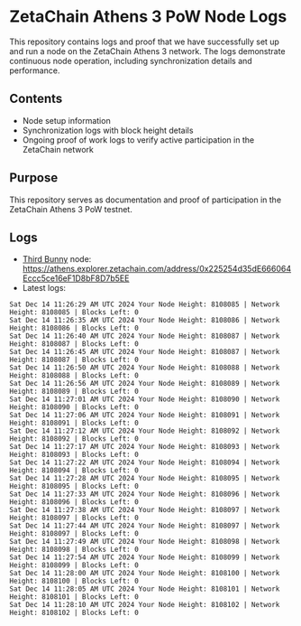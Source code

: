 # ZetaChain Athens 3 PoW Node Logs
This repository contains logs and proof that we have successfully set up and run a node on the ZetaChain Athens 3 network. The logs demonstrate continuous node operation, including synchronization details and performance.

## Contents
- Node setup information
- Synchronization logs with block height details
- Ongoing proof of work logs to verify active participation in the ZetaChain network

## Purpose
This repository serves as documentation and proof of participation in the ZetaChain Athens 3 PoW testnet.

## Logs

- [Third Bunny](https://thirdbunny.xyz/) node: https://athens.explorer.zetachain.com/address/0x225254d35dE666064Eccc5ce16eF1D8bF8D7b5EE
- Latest logs:
```
Sat Dec 14 11:26:29 AM UTC 2024 Your Node Height: 8108085 | Network Height: 8108085 | Blocks Left: 0
Sat Dec 14 11:26:35 AM UTC 2024 Your Node Height: 8108086 | Network Height: 8108086 | Blocks Left: 0
Sat Dec 14 11:26:40 AM UTC 2024 Your Node Height: 8108087 | Network Height: 8108087 | Blocks Left: 0
Sat Dec 14 11:26:45 AM UTC 2024 Your Node Height: 8108087 | Network Height: 8108087 | Blocks Left: 0
Sat Dec 14 11:26:50 AM UTC 2024 Your Node Height: 8108088 | Network Height: 8108088 | Blocks Left: 0
Sat Dec 14 11:26:56 AM UTC 2024 Your Node Height: 8108089 | Network Height: 8108089 | Blocks Left: 0
Sat Dec 14 11:27:01 AM UTC 2024 Your Node Height: 8108090 | Network Height: 8108090 | Blocks Left: 0
Sat Dec 14 11:27:06 AM UTC 2024 Your Node Height: 8108091 | Network Height: 8108091 | Blocks Left: 0
Sat Dec 14 11:27:12 AM UTC 2024 Your Node Height: 8108092 | Network Height: 8108092 | Blocks Left: 0
Sat Dec 14 11:27:17 AM UTC 2024 Your Node Height: 8108093 | Network Height: 8108093 | Blocks Left: 0
Sat Dec 14 11:27:22 AM UTC 2024 Your Node Height: 8108094 | Network Height: 8108094 | Blocks Left: 0
Sat Dec 14 11:27:28 AM UTC 2024 Your Node Height: 8108095 | Network Height: 8108095 | Blocks Left: 0
Sat Dec 14 11:27:33 AM UTC 2024 Your Node Height: 8108096 | Network Height: 8108096 | Blocks Left: 0
Sat Dec 14 11:27:38 AM UTC 2024 Your Node Height: 8108097 | Network Height: 8108097 | Blocks Left: 0
Sat Dec 14 11:27:44 AM UTC 2024 Your Node Height: 8108097 | Network Height: 8108097 | Blocks Left: 0
Sat Dec 14 11:27:49 AM UTC 2024 Your Node Height: 8108098 | Network Height: 8108098 | Blocks Left: 0
Sat Dec 14 11:27:54 AM UTC 2024 Your Node Height: 8108099 | Network Height: 8108099 | Blocks Left: 0
Sat Dec 14 11:28:00 AM UTC 2024 Your Node Height: 8108100 | Network Height: 8108100 | Blocks Left: 0
Sat Dec 14 11:28:05 AM UTC 2024 Your Node Height: 8108101 | Network Height: 8108101 | Blocks Left: 0
Sat Dec 14 11:28:10 AM UTC 2024 Your Node Height: 8108102 | Network Height: 8108102 | Blocks Left: 0
```
